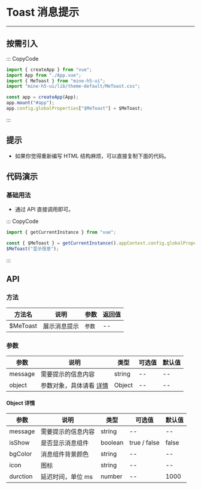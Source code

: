 # Toast 消息提示

---

## 按需引入

::: CopyCode

```JavaScript
import { createApp } from "vue";
import App from "./App.vue";
import { MeToast } from "mine-h5-ui";
import "mine-h5-ui/lib/theme-default/MeToast.css";

const app = createApp(App);
app.mount("#app");
app.config.globalProperties["$MeToast"] = $MeToast;
```

:::

## 提示

- 如果你觉得重新编写 HTML 结构麻烦，可以直接复制下面的代码。

## 代码演示

### 基础用法

- 通过 API 直接调用即可。

::: CopyCode

```JavaScript
import { getCurrentInstance } from "vue";

const { $MeToast } = getCurrentInstance().appContext.config.globalProperties;
$MeToast("显示信息");
```

:::

## API

### 方法

| 方法名   | 说明         | 参数   | 返回值 |
|----------|--------------|--------|--------|
| $MeToast | 展示消息提示 | `参数` | --     |

### 参数

| 参数    | 说明                               | 类型   | 可选值 | 默认值 |
|---------|------------------------------------|--------|--------|--------|
| message | 需要提示的信息内容                 | string | --     | --     |
| object  | 参数对象，具体请看 [详情](#object) | Object | --     | --     |

<h4 id="object">Object 详情</h4>

| 参数     | 说明               | 类型    | 可选值       | 默认值 |
|----------|--------------------|---------|--------------|--------|
| message  | 需要提示的信息内容 | string  | --           | --     |
| isShow   | 是否显示消息组件   | boolean | true / false | false  |
| bgColor  | 消息组件背景颜色   | string  | --           | --     |
| icon     | 图标               | string  | --           | --     |
| durction | 延迟时间，单位 ms  | number  | --           | 1000   |
